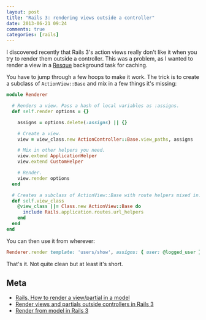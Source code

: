 ```yaml
---
layout: post
title: "Rails 3: rendering views outside a controller"
date: 2013-06-21 09:24
comments: true
categories: [rails]
---
```


I discovered recently that Rails 3's action views really don't like it when you try to render them outside a controller.
This was a problem, as I wanted to render a view in a [Resque](https://github.com/resque/resque) background task for caching.

You have to jump through a few hoops to make it work.
The trick is to create a subclass of `ActionView::Base` and mix in a few things it's missing:

```rb
module Renderer

  # Renders a view. Pass a hash of local variables as :assigns.
  def self.render options = {}

    assigns = options.delete(:assigns) || {}

    # Create a view.
    view = view_class.new ActionController::Base.view_paths, assigns

    # Mix in other helpers you need.
    view.extend ApplicationHelper
    view.extend CustomHelper

    # Render.
    view.render options
  end

  # Creates a subclass of ActionView::Base with route helpers mixed in.
  def self.view_class
    @view_class ||= Class.new ActionView::Base do
      include Rails.application.routes.url_helpers
    end
  end
end
```

You can then use it from wherever:

```rb
Renderer.render template: 'users/show', assigns: { user: @logged_user }
```

That's it. Not quite clean but at least it's short.

## Meta

* [Rails, How to render a view/partial in a model](http://stackoverflow.com/questions/6318959/rails-how-to-render-a-view-partial-in-a-model)
* [Render views and partials outside controllers in Rails 3](http://www.amberbit.com/blog/render-views-and-partials-outside-controllers-in-rails-3)
* [Render from model in Rails 3](https://gist.github.com/aliang/1022384)
